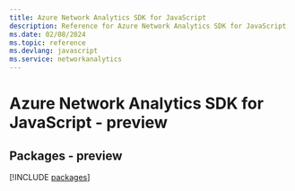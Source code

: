 ```yaml
---
title: Azure Network Analytics SDK for JavaScript
description: Reference for Azure Network Analytics SDK for JavaScript
ms.date: 02/08/2024
ms.topic: reference
ms.devlang: javascript
ms.service: networkanalytics
---
```

# Azure Network Analytics SDK for JavaScript - preview
## Packages - preview
[!INCLUDE [packages](network-analytics-index.md)]